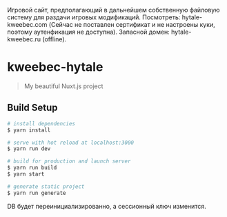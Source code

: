 Игровой сайт, предполагающий в дальнейшем собственную файловую систему для раздачи игровых модификаций.
Посмотреть: hytale-kweebec.com  (Сейчас не поставлен сертификат и не настроены куки, поэтому аутенфикация не доступна).
Запасной домен: hytale-kweebec.ru (offline).

# kweebec-hytale

> My beautiful Nuxt.js project

## Build Setup

``` bash
# install dependencies
$ yarn install

# serve with hot reload at localhost:3000
$ yarn run dev

# build for production and launch server
$ yarn run build
$ yarn start

# generate static project
$ yarn run generate
```
DB будет переинициализированно, а сессионный ключ изменится.
